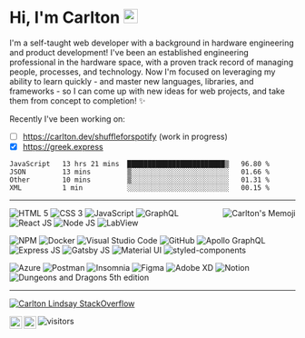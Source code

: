 # Hi, I'm Carlton <img src="https://media.giphy.com/media/hvRJCLFzcasrR4ia7z/giphy.gif" width="25px">



I'm a self-taught web developer with a background in hardware engineering and product development! I've been an established engineering professional in the hardware space, with a proven track record of managing people, processes, and technology. Now I'm focused on leveraging my ability to learn quickly - and master new languages, libraries, and frameworks - so I can come up with new ideas for web projects, and take them from concept to completion! :sparkles:

Recently I've been working on:

- [ ] https://carlton.dev/shuffleforspotify (work in progress)
- [x] https://greek.express

<!--START_SECTION:waka-->
```text
JavaScript   13 hrs 21 mins  ████████████████████████▒   96.80 % 
JSON         13 mins         ▒░░░░░░░░░░░░░░░░░░░░░░░░   01.66 % 
Other        10 mins         ▒░░░░░░░░░░░░░░░░░░░░░░░░   01.31 % 
XML          1 min           ░░░░░░░░░░░░░░░░░░░░░░░░░   00.15 % 
```
<!--END_SECTION:waka-->

<hr/>
<img align="right" alt="Carlton's Memoji" src="https://res.cloudinary.com/carlton-dev/image/upload/v1634795297/Github%20Profile/Imagen_duj9gv.png" />
<p>
    <!-- <img src="https://img.shields.io/badge/-Rust-000000?style=flat-square&logo=rust&logoColor=F2401C" alt="Rust Language"/> -->
    <!-- <img src="https://img.shields.io/badge/-TypeScript-000000?style=flat-square&logo=typescript&logoColor=F2401C" alt="Rust Language"/> -->
    <img src="https://img.shields.io/badge/-HTML5-000000?style=flat-square&logo=HTML5&logoColor=E34F26" alt="HTML 5"/>
    <img src="https://img.shields.io/badge/-CSS3-000000?style=flat-square&logo=CSS3&logoColor=1572B6" alt="CSS 3"/>
    <img src="https://img.shields.io/badge/-JavaScript-000000?style=flat-square&logo=javascript&logoColor=F7DF1E" alt="JavaScript"/>
    <img src="https://img.shields.io/badge/-GraphQL-000000?style=flat-square&logo=graphql&logoColor=E10098" alt="GraphQL"/>
    <img src="https://img.shields.io/badge/-React-000000?style=flat-square&logo=react&logoColor=61DAFB" alt="React JS"/>
    <!-- <img src="https://img.shields.io/badge/-Vue.js-000000?style=flat-square&logo=vuedotjs&logoColor=4FC08D" alt="Vue JS"/> -->
    <img src="https://img.shields.io/badge/-NodeJS-000000?style=flat-square&logo=nodedotjs&logoColor=339933" alt="Node JS"/>
    <!-- <img src="https://img.shields.io/badge/-WebAssembly-000000?style=flat-square&logo=webassembly&logoColor=654FF0" alt="Web Assembly"/> -->
    <!-- <img src="https://img.shields.io/badge/-Swift-000000?style=flat-square&logo=swift&logoColor=FA7343" alt="Swift"/> -->
    <img src="https://img.shields.io/badge/-LabView-000000?style=flat-square&logo=labview&logoColor=FFDB00" alt="LabView"/>
</p>
<p>
    <img src="https://img.shields.io/badge/-NPM-CB3837?style=flat-square&logo=NPM&logoColor=white" alt="NPM"/>
    <img src="https://img.shields.io/badge/-Docker-00A5FB?style=flat-square&logo=Docker&logoColor=white" alt="Docker"/>
    <img src="https://img.shields.io/badge/-Visual%20Studio%20Code-000000?style=flat-square&logo=Visual%20Studio%20Code&logoColor=23A9F2" alt="Visual Studio Code"/>
    <!-- <img src="https://img.shields.io/badge/-Xcode-ffffff?style=flat-square&logo=xcode&logoColor=147EFB" alt="Xcode"/> -->
    <img src="https://img.shields.io/badge/-Github-181717?style=flat-square&logo=GitHub&logoColor=white" alt="GitHub"/>
    <img src="https://img.shields.io/badge/-Apollo-311C87?style=flat-square&logo=apollographql&logoColor=white" alt="Apollo GraphQL"/>
    <!-- <img src="https://img.shields.io/badge/-PostgreSQL-4169E1?style=flat-square&logo=postgresql&logoColor=white" alt=""PostgreSQL/> -->
    <!-- Request to add Juniper and Warp to badge library https://github.com/simple-icons/simple-icons/issues -->
    <img src="https://img.shields.io/badge/-Express-ffffff?style=flat-square&logo=express&logoColor=black" alt="Express JS"/>
    <img src="https://img.shields.io/badge/-Gatsby-6425AD?style=flat-square&logo=Gatsby&logoColor=white" alt="Gatsby JS"/>
    <img src="https://img.shields.io/badge/-Material--UI-000000?style=flat-square&logo=materialui&logoColor=0081CB" alt="Material UI"/>
    <img src="https://img.shields.io/badge/-styled--components-DB7093?style=flat-square&logo=styledcomponents&logoColor=white" alt="styled-components"/>
    <!-- <img src="https://img.shields.io/badge/-Jest-white?style=flat-square&logo=jest&logoColor=00B926" alt="Jest"/> -->
    <!-- <img src="https://img.shields.io/badge/-Three.js-white?style=flat-square&logo=threedotjs&logoColor=000000" alt="Three.js"/> -->
</p>
<p>
    <img src="https://img.shields.io/badge/-Azure-000000?style=flat-square&logo=microsoftazure&logoColor=006DCA" alt="Azure"/>
    <!-- <img src="https://img.shields.io/badge/-Google Analytics-E37400?style=flat-square&logo=googleanalytics&logoColor=white" alt="Google Analytics"/> -->
    <img src="https://img.shields.io/badge/-Postman-FF6C37?style=flat-square&logo=postman&logoColor=white" alt="Postman"/>
    <img src="https://img.shields.io/badge/-Insomnia-5849BE?style=flat-square&logo=Insomnia&logoColor=white" alt="Insomnia"/>
    <!-- <img src="https://img.shields.io/badge/-Storybook-FF4785?style=flat-square&logo=Storybook&logoColor=white" alt="Storybook"/> -->
    <!-- <img src="https://img.shields.io/badge/-ESLint-4B32C3?style=flat-square&logo=ESLint&logoColor=white" alt="ESLint"/> -->
    <img src="https://img.shields.io/badge/-Figma-F24E1E?style=flat-square&logo=figma&logoColor=white" alt="Figma"/>
    <img src="https://img.shields.io/badge/-Adobe XD-000000?style=flat-square&logo=adobexd&logoColor=FF61F6" alt="Adobe XD"/>
    <img src="https://img.shields.io/badge/-Notion-000000?style=flat-square&logo=Notion&logoColor=white" alt="Notion"/>
    <img src="https://img.shields.io/badge/-5e DnD-000000?style=flat-square&logo=dungeonsanddragons&logoColor=ED1C24"alt="Dungeons and Dragons 5th edition"/>
  </p>
  <hr/>
  
[![Carlton Lindsay StackOverflow](https://github-readme-stackoverflow.vercel.app/?userID=12488762&theme=dark&layout=compact)](https://stackoverflow.com/users/12488762/carlton-lindsay)


<a href="https://www.linkedin.com/in/carlton-lindsay-b2386740/">
  <img align="left" alt="Carlton's LinkedIn" width="22px" src="https://raw.githubusercontent.com/peterthehan/peterthehan/master/assets/linkedin.svg" />
</a>
<a href="https://open.spotify.com/user/cnpakv1amug7h92p649oo045y?si=e645f18ec1d6486b">
  <img align="left" alt="Carlton's's Spotify" width="22px" src="https://raw.githubusercontent.com/peterthehan/peterthehan/master/assets/spotify.svg" />
</a>

![visitors](https://visitor-badge.glitch.me/badge?page_id=carlton-l.carlton-l&left_color=2112ee&right_color=191414)

<!--
Github profile README curated list:
https://github.com/abhisheknaiidu/awesome-github-profile-readme

Visitor's badge: https://github.com/jwenjian/visitor-badge
Tech badges: https://shields.io/ - https://simpleicons.org - https://github.com/simple-icons/simple-icons/blob/develop/slugs.md

Inspiration: 
https://github.com/moertel/moertel/blob/main/README.md
https://github.com/abhisheknaiidu/abhisheknaiidu
https://github.com/Coordinate-Cat/Coordinate-Cat
https://github.com/abhisheknaiidu/awesome-github-profile-readme

To add later:
https://github.com/lowlighter/metrics
https://github.com/athul/waka-readme
https://github.com/DenverCoder1/github-readme-streak-stats
https://github.com/anuraghazra/github-readme-stats

-->

